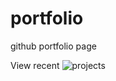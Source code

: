 # portfolio
github portfolio page


View recent ![projects](https://sconnin.github.io/portfolio/post/) 
